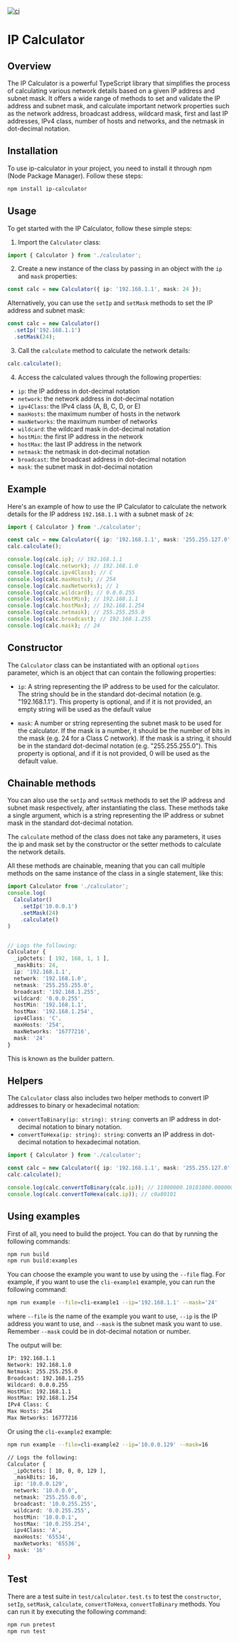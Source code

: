 [![ci](https://github.com/riseup/ip-calculator/actions/workflows/ci.yml/badge.svg)](https://github.com/riseup/ip-calculator/actions/workflows/ci.yml)

IP Calculator
=============

Overview
--------

The IP Calculator is a powerful TypeScript library that simplifies the process of calculating various network details based on a given IP address and subnet mask. It offers a wide range of methods to set and validate the IP address and subnet mask, and calculate important network properties such as the network address, broadcast address, wildcard mask, first and last IP addresses, IPv4 class, number of hosts and networks, and the netmask in dot-decimal notation.

Installation
------------
To use ip-calculator in your project, you need to install it through npm (Node Package Manager). Follow these steps:
```bash
npm install ip-calculator
```

Usage
-----

To get started with the IP Calculator, follow these simple steps:

1. Import the `Calculator` class:
```typescript
import { Calculator } from './calculator';
```
2. Create a new instance of the class by passing in an object with the `ip` and `mask` properties:
```typescript
const calc = new Calculator({ ip: '192.168.1.1', mask: 24 });
```
Alternatively, you can use the `setIp` and `setMask` methods to set the IP address and subnet mask:
```typescript
const calc = new Calculator()
  .setIp('192.168.1.1')
  .setMask(24);
```
3. Call the `calculate` method to calculate the network details:
```typescript
calc.calculate();
```
4. Access the calculated values through the following properties:

* `ip`: the IP address in dot-decimal notation
* `network`: the network address in dot-decimal notation
* `ipv4Class`: the IPv4 class (A, B, C, D, or E)
* `maxHosts`: the maximum number of hosts in the network
* `maxNetworks`: the maximum number of networks
* `wildcard`: the wildcard mask in dot-decimal notation
* `hostMin`: the first IP address in the network
* `hostMax`: the last IP address in the network
* `netmask`: the netmask in dot-decimal notation
* `broadcast`: the broadcast address in dot-decimal notation
* `mask`: the subnet mask in dot-decimal notation



Example
-------

Here's an example of how to use the IP Calculator to calculate the network details for the IP address `192.168.1.1` with a subnet mask of `24`:
```typescript
import { Calculator } from './calculator';

const calc = new Calculator({ ip: '192.168.1.1', mask: '255.255.127.0' });
calc.calculate();

console.log(calc.ip); // 192.168.1.1
console.log(calc.network); // 192.168.1.0
console.log(calc.ipv4Class); // C
console.log(calc.maxHosts); // 254
console.log(calc.maxNetworks); // 1
console.log(calc.wildcard); // 0.0.0.255
console.log(calc.hostMin); // 192.168.1.1
console.log(calc.hostMax); // 192.168.1.254
console.log(calc.netmask); // 255.255.255.0
console.log(calc.broadcast); // 192.168.1.255
console.log(calc.mask); // 24
```

Constructor
-----------

The `Calculator` class can be instantiated with an optional `options` parameter, which is an object that can contain the following properties:

* `ip`: A string representing the IP address to be used for the calculator. The string should be in the standard dot-decimal notation (e.g. "192.168.1.1"). This property is optional, and if it is not provided, an empty string will be used as the default value

* `mask`: A number or string representing the subnet mask to be used for the calculator. If the mask is a number, it should be the number of bits in the mask (e.g. 24 for a Class C network). If the mask is a string, it should be in the standard dot-decimal notation (e.g. "255.255.255.0"). This property is optional, and if it is not provided, 0 will be used as the default value.

Chainable methods
-----------------

You can also use the `setIp` and `setMask` methods to set the IP address and subnet mask respectively, after instantiating the class. These methods take a single argument, which is a string representing the IP address or subnet mask in the standard dot-decimal notation.

The `calculate` method of the class does not take any parameters, it uses the ip and mask set by the constructor or the setter methods to calculate the network details.

All these methods are chainable, meaning that you can call multiple methods on the same instance of the class in a single statement, like this:
```typescript
import Calculator from './calculator';
console.log(
  Calculator()
    .setIp('10.0.0.1')
    .setMask(24)
    .calculate()
)


// Logs the following:
Calculator {
  _ipOctets: [ 192, 168, 1, 1 ],
  _maskBits: 24,
  ip: '192.168.1.1',
  network: '192.168.1.0',
  netmask: '255.255.255.0',
  broadcast: '192.168.1.255',
  wildcard: '0.0.0.255',
  hostMin: '192.168.1.1',
  hostMax: '192.168.1.254',
  ipv4Class: 'C',
  maxHosts: '254',
  maxNetworks: '16777216',
  mask: '24'
}
```
This is known as the builder pattern.

Helpers
-------

The `Calculator` class also includes two helper methods to convert IP addresses to binary or hexadecimal notation:

* `convertToBinary(ip: string): string`: converts an IP address in dot-decimal notation to binary notation.
* `convertToHexa(ip: string): string`: converts an IP address in dot-decimal notation to hexadecimal notation.


```typescript
import { Calculator } from './calculator';

const calc = new Calculator({ ip: '192.168.1.1', mask: '255.255.127.0' });
calc.calculate();

console.log(calc.convertToBinary(calc.ip)); // 11000000.10101000.00000001.00000001
console.log(calc.convertToHexa(calc.ip)); // c0a80101
```

Using examples
--------------

First of all, you need to build the project. You can do that by running the following commands:
```bash
npm run build
npm run build:examples
```

You can choose the example you want to use by using the `--file` flag. For example, if you want to use the `cli-example1` example, you can run the following command:
```bash
npm run example --file=cli-example1 --ip='192.168.1.1' --mask='24'
```
where `--file` is the name of the example you want to use, `--ip` is the IP address you want to use, and `--mask` is the subnet mask you want to use. Remember `--mask` could be in dot-decimal notation or number.

The output will be:
```bash
IP: 192.168.1.1
Network: 192.168.1.0
Netmask: 255.255.255.0
Broadcast: 192.168.1.255
Wildcard: 0.0.0.255
HostMin: 192.168.1.1
HostMax: 192.168.1.254
IPv4 Class: C
Max Hosts: 254
Max Networks: 16777216
```
Or using the `cli-example2` example:
```bash
npm run example --file=cli-example2 --ip='10.0.0.129' --mask=16

// Logs the following:
Calculator {
  _ipOctets: [ 10, 0, 0, 129 ],
  _maskBits: 16,
  ip: '10.0.0.129',
  network: '10.0.0.0',
  netmask: '255.255.0.0',
  broadcast: '10.0.255.255',
  wildcard: '0.0.255.255',
  hostMin: '10.0.0.1',
  hostMax: '10.0.255.254',
  ipv4Class: 'A',
  maxHosts: '65534',
  maxNetworks: '65536',
  mask: '16'
}
```

Test
----

There are a test suite in `test/calculator.test.ts` to test the `constructor`, `setIp`, `setMask`, `calculate`, `convertToHexa`, `convertToBinary` methods. You can run it by executing the following command:

```bash
npm run pretest
npm run test
```

